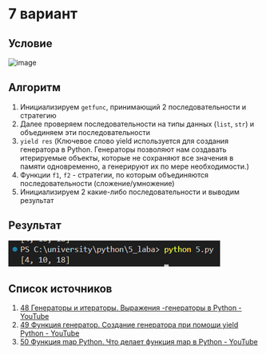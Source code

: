 # 7 вариант
## Условие
![image](https://github.com/chernyavish/university/assets/150545779/fe250450-a8f2-475c-b2d4-daed82d1cfd2)
## Алгоритм
1. Инициализируем `getfunc`, принимающий 2 последовательности и стратегию
2. Далее проверяем последовательности на типы данных (`list`, `str`) и объединяем эти последовательности 
3. `yield res` (Ключевое слово yield используется для создания генератора в Python. Генераторы позволяют нам создавать итерируемые объекты, которые не сохраняют все значения в памяти одновременно, а генерируют их по мере необходимости.)
4. Функции `f1`, `f2` - стратегии, по которым объединяются последовательности (сложение/умножение)
5. Инициализируем 2 какие-либо последовательности и выводим результат
## Результат
![alt text](image.png)
## Список источников 
1. [48 Генераторы и итераторы. Выражения -генераторы в Python - YouTube](https://www.youtube.com/watch?v=vn6bV6BYm7w)
2. [49 Функция генератор. Создание генератора при помощи yield Python - YouTube](https://www.youtube.com/watch?v=8cMMO8fks-k&list=PLQAt0m1f9OHvv2wxPGSCWjgy1qER_FvB6&index=51)
3. [50 Функция map Python. Что делает функция map в Python - YouTube](https://www.youtube.com/watch?v=2ghKShXWuSs&list=PLQAt0m1f9OHvv2wxPGSCWjgy1qER_FvB6&index=52)